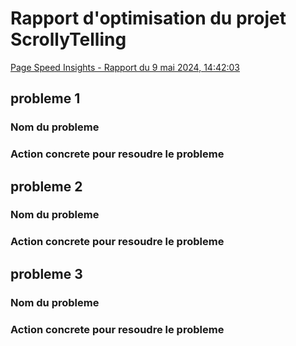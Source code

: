# Rapport d'optimisation du projet ScrollyTelling
[Page Speed Insights - Rapport du 9 mai 2024, 14:42:03](https://pagespeed.web.dev/analysis/https-maik-tim-momo-com/u6y8nxvekq?form_factor=desktop)



## probleme 1
### Nom du probleme

### Action concrete pour resoudre le probleme



## probleme 2
### Nom du probleme

### Action concrete pour resoudre le probleme



## probleme 3
### Nom du probleme

### Action concrete pour resoudre le probleme
